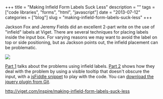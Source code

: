 +++
title = "Making Infield Form Labels Suck Less"
description = ""
tags = ["code libraries", "forms", "html", "javascript"]
date = "2013-07-12"
categories = ["blog"]
slug = "making-infield-form-labels-suck-less"
+++



<p>Jackson Fox and Jeremy Fields did an excellent 2-part write on the use of "infield" labels at Viget. There are several techniques for placing labels inside the input box. For varying reasons we may want to avoid the label on top or side positioning, but as Jackson points out, the infield placement can be problematic. </p>
<p><img src="//konigi.com/media/notebook/infield-plugin.png" /></p>
<p><a href="http://viget.com/inspire/making-infield-form-labels-suck-less">Part 1</a> talks about the problems using infield labels. <a href="http://viget.com/inspire/making-infield-form-labels-suck-less-2">Part 2</a> shows how they deal with the problem by using a visible tooltip that doesn't obscure the input, with a <a href="http://jsfiddle.net/ten1seven/hYM8G/3/light/">jsFiddle snippet</a> to play with the code. You can <a href="https://github.com/ten1seven/infieldLabel">download the jquery plugin from Git</a>.</p>
    
  <a href="http://viget.com/inspire/making-infield-form-labels-suck-less">http://viget.com/inspire/making-infield-form-labels-suck-less</a>
